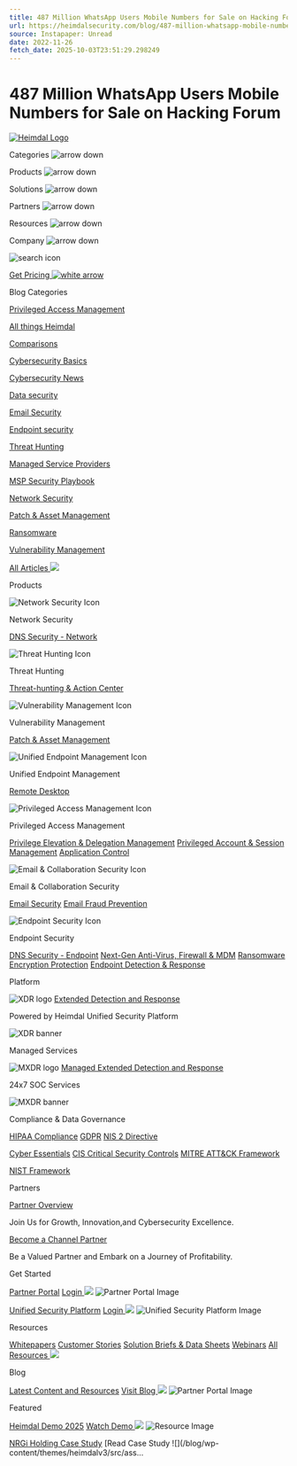 ```yaml
---
title: 487 Million WhatsApp Users Mobile Numbers for Sale on Hacking Forum
url: https://heimdalsecurity.com/blog/487-million-whatsapp-mobile-numbers-hacking-forum/
source: Instapaper: Unread
date: 2022-11-26
fetch_date: 2025-10-03T23:51:29.298249
---
```


# 487 Million WhatsApp Users Mobile Numbers for Sale on Hacking Forum

[![Heimdal Logo](/blog/wp-content/themes/heimdalv3/src/assets/img/common/heimdal-logo.svg)](https://heimdalsecurity.com/)

Categories
![arrow down](/blog/wp-content/themes/heimdalv3/src/assets/img/header/nav-arrow-down.svg)

Products
![arrow down](/blog/wp-content/themes/heimdalv3/src/assets/img/header/nav-arrow-down.svg)

Solutions
![arrow down](/blog/wp-content/themes/heimdalv3/src/assets/img/header/nav-arrow-down.svg)

Partners
![arrow down](/blog/wp-content/themes/heimdalv3/src/assets/img/header/nav-arrow-down.svg)

Resources
![arrow down](/blog/wp-content/themes/heimdalv3/src/assets/img/header/nav-arrow-down.svg)

Company
![arrow down](/blog/wp-content/themes/heimdalv3/src/assets/img/header/nav-arrow-down.svg)

![search icon](/blog/wp-content/themes/heimdalv3/src/assets/img/header/search.svg)

[Get Pricing
![white arrow](/blog/wp-content/themes/heimdalv3/src/assets/img/common/arrow-white-right.svg)](https://heimdalsecurity.com/enterprise/request-pricing?partner=blog)

Blog Categories

[Privileged Access Management](https://heimdalsecurity.com/blog/category/access-management/)

[All things Heimdal](https://heimdalsecurity.com/blog/category/heimdal-announcements/)

[Comparisons](https://heimdalsecurity.com/blog/category/comparisons/)

[Cybersecurity Basics](https://heimdalsecurity.com/blog/category/cybersecurity-basics/)

[Cybersecurity News](https://heimdalsecurity.com/blog/category/cybersecurity-news/)

[Data security](https://heimdalsecurity.com/blog/category/data-security/)

[Email Security](https://heimdalsecurity.com/blog/category/email-security/)

[Endpoint security](https://heimdalsecurity.com/blog/category/endpoint-security/)

[Threat Hunting](https://heimdalsecurity.com/blog/category/forensics-threat-hunting/)

[Managed Service Providers](https://heimdalsecurity.com/blog/category/managed-service-providers/)

[MSP Security Playbook](https://heimdalsecurity.com/blog/category/msp-security-playbook/)

[Network Security](https://heimdalsecurity.com/blog/category/computer-networking/)

[Patch & Asset Management](https://heimdalsecurity.com/blog/category/patch-management/)

[Ransomware](https://heimdalsecurity.com/blog/category/ransomware/)

[Vulnerability Management](https://heimdalsecurity.com/blog/category/vulnerability/)

[All Articles ![](/blog/wp-content/themes/heimdalv3/src/assets/img/common/right-arrow-blue-grey.svg)](/blog/posts/)

Products

![Network Security Icon](/blog/wp-content/themes/heimdalv3/src/assets/img/header/network.svg)

Network Security

[DNS Security - Network](https://heimdalsecurity.com/enterprise-security/products/network-dns-security)

![Threat Hunting Icon](/blog/wp-content/themes/heimdalv3/src/assets/img/header/unified.svg)

Threat Hunting

[Threat-hunting & Action Center](https://heimdalsecurity.com/enterprise-security/products/threat-hunting-action-center)

![Vulnerability Management Icon](/blog/wp-content/themes/heimdalv3/src/assets/img/header/vm.svg)

Vulnerability Management

[Patch & Asset Management](https://heimdalsecurity.com/enterprise-security/products/patch-management-software)

![Unified Endpoint Management Icon](/blog/wp-content/themes/heimdalv3/src/assets/img/header/threat.svg)

Unified Endpoint Management

[Remote Desktop](https://heimdalsecurity.com/enterprise-security/products/remote-desktop)

![Privileged Access Management Icon](/blog/wp-content/themes/heimdalv3/src/assets/img/header/pam.svg)

Privileged Access Management

[Privilege Elevation & Delegation Management](https://heimdalsecurity.com/enterprise-security/products/privileged-access-management)
[Privileged Account & Session Management](https://heimdalsecurity.com/enterprise-security/products/privileged-account-and-session-management)
[Application Control](https://heimdalsecurity.com/enterprise-security/products/application-control)

![Email & Collaboration Security Icon](/blog/wp-content/themes/heimdalv3/src/assets/img/header/es.svg)

Email & Collaboration Security

[Email Security](https://heimdalsecurity.com/enterprise-security/products/email-security)
[Email Fraud Prevention](https://heimdalsecurity.com/enterprise-security/products/email-fraud-protection)

![Endpoint Security Icon](/blog/wp-content/themes/heimdalv3/src/assets/img/header/endpoint.svg)

Endpoint Security

[DNS Security - Endpoint](https://heimdalsecurity.com/enterprise-security/dns-security-solution)
[Next-Gen Anti-Virus, Firewall & MDM](https://heimdalsecurity.com/enterprise-security/products/endpoint-antivirus)
[Ransomware Encryption Protection](https://heimdalsecurity.com/enterprise-security/products/ransomware-encryption-protection)
[Endpoint Detection & Response](https://heimdalsecurity.com/enterprise-security/endpoint-detection-and-response-edr-software)

Platform

![XDR logo](/blog/wp-content/themes/heimdalv3/src/assets/img/header/xdr-logo.svg)
[Extended Detection and Response](https://heimdalsecurity.com/enterprise-security/products/extended-detection-and-response)

Powered by Heimdal Unified Security Platform

![XDR banner](/blog/wp-content/themes/heimdalv3/src/assets/img/header/xdr-img.jpg)

Managed Services

![MXDR logo](/blog/wp-content/themes/heimdalv3/src/assets/img/header/mxdr-logo.svg)
[Managed Extended Detection and Response](https://heimdalsecurity.com/enterprise-security/products/managed-extended-detection-and-response-mxdr-solution)

24x7 SOC Services

![MXDR banner](/blog/wp-content/themes/heimdalv3/src/assets/img/header/mxdr-img.jpg)

Compliance & Data Governance

[HIPAA Compliance](https://heimdalsecurity.com/hipaa-compliance)
[GDPR](https://heimdalsecurity.com/gdpr-compliance)
[NIS 2 Directive](https://heimdalsecurity.com/nis-2-directive)

[Cyber Essentials](https://heimdalsecurity.com/cyber-essentials)
[CIS Critical Security Controls](https://heimdalsecurity.com/cis-critical-security-controls)
[MITRE ATT&CK Framework](https://heimdalsecurity.com/mitre-attack-coverage)

[NIST Framework](https://heimdalsecurity.com/nist-compliant)

Partners

[Partner Overview](https://heimdalsecurity.com/partners-overview)

Join Us for Growth, Innovation,and Cybersecurity Excellence.

[Become a Channel Partner](https://heimdalsecurity.com/channel-partners)

Be a Valued Partner and Embark on a Journey of Profitability.

Get Started

[Partner Portal](https://heimdalsecurity.allbound.eu/)
[Login
![](/blog/wp-content/themes/heimdalv3/src/assets/img/common/right-arrow-blue-grey.svg)](https://heimdalsecurity.allbound.eu/)
![Partner Portal Image](/blog/wp-content/themes/heimdalv3/src/assets/img/header/portal.jpg)

[Unified Security Platform](https://dashboard.heimdalsecurity.com/)
[Login
![](/blog/wp-content/themes/heimdalv3/src/assets/img/common/right-arrow-blue-grey.svg)](https://dashboard.heimdalsecurity.com/)
![Unified Security Platform Image](/blog/wp-content/themes/heimdalv3/src/assets/img/header/platform.jpg)

Resources

[Whitepapers](https://heimdalsecurity.com/whitepapers)
[Customer Stories](https://heimdalsecurity.com/case-studies)
[Solution Briefs & Data Sheets](https://heimdalsecurity.com/data-sheets)
[Webinars](https://heimdalsecurity.com/webinars)
[All Resources
![](/blog/wp-content/themes/heimdalv3/src/assets/img/common/right-arrow-blue-grey.svg)](https://heimdalsecurity.com/cybersecurity-resources)

Blog

[Latest Content and Resources](https://heimdalsecurity.com/blog/)
[Visit Blog
![](/blog/wp-content/themes/heimdalv3/src/assets/img/common/right-arrow-blue-grey.svg)](https://heimdalsecurity.com/blog/)
![Partner Portal Image](/blog/wp-content/themes/heimdalv3/src/assets/img/header/blog.jpg)

Featured

[Heimdal Demo 2025](https://www.youtube.com/watch?v=bJvliBCPd5A)
[Watch Demo ![](/blog/wp-content/themes/heimdalv3/src/assets/img/common/right-arrow-blue-grey.svg)](https://www.youtube.com/watch?v=bJvliBCPd5A)
![Resource Image](https://heimdalsecurity.com/blog/wp-content/uploads/2024/12/Webinar-min.jpg)

[NRGi Holding Case Study](https://heimdalsecurity.com/wp-content/uploads/2021/08/nrgi.pdf)
[Read Case Study ![](/blog/wp-content/themes/heimdalv3/src/ass...